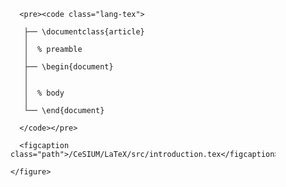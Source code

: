 
<section class="code color--dark" id="document">
  <div class="grid-wrapper">
    <div class="header">
      <!-- <div class="logo"></div> -->
      <!-- <div class="section">Section</div> -->
    </div>
    <figure class="code">

      <pre><code class="lang-tex">

       ├── \documentclass{article}
       │
       │  % preamble
       │
       ├── \begin{document}
       │
       │
       │  % body
       │
       └── \end{document}
        
      </code></pre>

      <figcaption class="path">/CeSIUM/LaTeX/src/introduction.tex</figcaption>

    </figure>
  </div>
</section>
